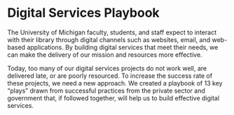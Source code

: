 # Digital Services Playbook

The University of Michigan faculty, students, and staff expect to interact with their library through digital channels such as websites, email, and web-based applications. By building digital services that meet their needs, we can make the delivery of our mission and resources more effective.

Today, too many of our digital services projects do not work well, are delivered late, or are poorly resourced. To increase the success rate of these projects, we need a new approach. We created a playbook of 13 key “plays” drawn from successful practices from the private sector and government that, if followed together, will help us to build effective digital services.

